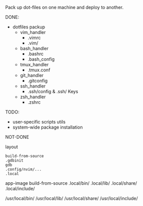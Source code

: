 Pack up dot-files on one machine and deploy to another.

DONE:
- dotfiles packup
    - vim_handler
      - .vimrc
      - .vim/
    - bash_handler
      - .bashrc
      - .bash_config
    - tmux_handler
      - .tmux.conf
    - git_handler
      - .gitconfig
    - ssh_handler
      - .ssh/config & .ssh/ Keys
    - zsh_handler
      - .zshrc

TODO:
- user-specific scripts utils
- system-wide package installation



NOT-DONE

layout
```
build-from-source
.gdbinit
gdb
.config/nvim/...
.local
```

app-image
build-from-source
.local/bin/
.local/lib/
.local/share/
.local/include/

/usr/local/bin/
/usr/local/lib/
/usr/local/share/
/usr/local/include/
